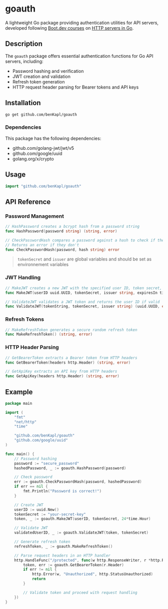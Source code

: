 # goauth

A lightweight Go package providing authentication utilities for API servers, developed following [Boot.dev courses](https://www.boot.dev/) on [HTTP servers in Go](https://www.boot.dev/courses/learn-http-servers-golang).

## Description

The `goauth` package offers essential authentication functions for Go API servers, including:

- Password hashing and verification
- JWT creation and validation
- Refresh token generation
- HTTP request header parsing for Bearer tokens and API keys

## Installation

```bash
go get github.com/benKapl/goauth
```

### Dependencies

This package has the following dependencies:

- github.com/golang-jwt/jwt/v5
- github.com/google/uuid
- golang.org/x/crypto

## Usage

```go
import "github.com/benKapl/goauth"
```

## API Reference

### Password Management

```go
// HashPassword creates a bcrypt hash from a password string
func HashPassword(password string) (string, error)

// CheckPasswordHash compares a password against a hash to check if they match
// Returns an error if they don't
func CheckPasswordHash(password, hash string) error
```

> `tokenSecret` and `issuer` are global variables and should be set as environnement variables

### JWT Handling

```go
// MakeJWT creates a new JWT with the specified user ID, token secret, and expiration duration
func MakeJWT(userID uuid.UUID, tokenSecret, issuer string, expiresIn time.Duration) (string, error)

// ValidateJWT validates a JWT token and returns the user ID if valid
func ValidateJWT(tokenString, tokenSecret, issuer string) (uuid.UUID, error)
```

### Refresh Tokens

```go
// MakeRefreshToken generates a secure random refresh token
func MakeRefreshToken() (string, error)
```

### HTTP Header Parsing

```go
// GetBearerToken extracts a Bearer token from HTTP headers
func GetBearerToken(headers http.Header) (string, error)

// GetApiKey extracts an API key from HTTP headers
func GetApiKey(headers http.Header) (string, error)
```

## Example

```go
package main

import (
    "fmt"
    "net/http"
    "time"

    "github.com/benKapl/goauth"
    "github.com/google/uuid"
)

func main() {
    // Password hashing
    password := "secure_password"
    hashedPassword, _ := goauth.HashPassword(password)

    // Check password
    err := goauth.CheckPasswordHash(password, hashedPassword)
    if err == nil {
        fmt.Println("Password is correct!")
    }

    // Create JWT
    userID := uuid.New()
    tokenSecret := "your-secret-key"
    token, _ := goauth.MakeJWT(userID, tokenSecret, 24*time.Hour)

    // Validate JWT
    validatedUserID, _ := goauth.ValidateJWT(token, tokenSecret)

    // Generate refresh token
    refreshToken, _ := goauth.MakeRefreshToken()

    // Parse request headers in an HTTP handler
    http.HandleFunc("/protected", func(w http.ResponseWriter, r *http.Request) {
        token, err := goauth.GetBearerToken(r.Header)
        if err != nil {
            http.Error(w, "Unauthorized", http.StatusUnauthorized)
            return
        }

        // Validate token and proceed with request handling
    })
}
```
